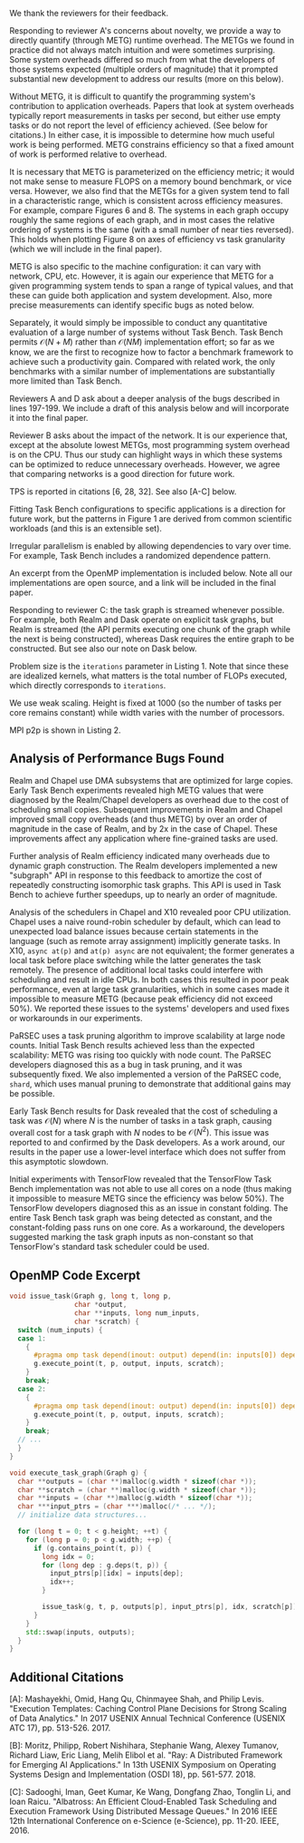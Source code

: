 We thank the reviewers for their feedback.

Responding to reviewer A's concerns about novelty, we provide a way to
directly quantify (through METG) runtime overhead. The METGs we found
in practice did not always match intuition and were sometimes
surprising. Some system overheads differed so much from what the
developers of those systems expected (multiple orders of magnitude)
that it prompted substantial new development to address our results
(more on this below).

Without METG, it is difficult to quantify the programming system's
contribution to application overheads. Papers that look at system
overheads typically report measurements in tasks per second, but
either use empty tasks or do not report the level of efficiency
achieved. (See below for citations.) In either case, it is impossible
to determine how much useful work is being performed. METG constrains
efficiency so that a fixed amount of work is performed relative to
overhead.

It is necessary that METG is parameterized on the efficiency metric;
it would not make sense to measure FLOPS on a memory bound benchmark,
or vice versa. However, we also find that the METGs for a given system
tend to fall in a characteristic range, which is consistent across
efficiency measures. For example, compare Figures 6 and 8. The systems
in each graph occupy roughly the same regions of each graph, and in
most cases the relative ordering of systems is the same (with a small
number of near ties reversed). This holds when plotting Figure 8 on
axes of efficiency vs task granularity (which we will include in the
final paper).

METG is also specific to the machine configuration: it can vary with
network, CPU, etc. However, it is again our experience that METG for a
given programming system tends to span a range of typical values, and
that these can guide both application and system development. Also,
more precise measurements can identify specific bugs as noted below.

Separately, it would simply be impossible to conduct any quantitative
evaluation of a large number of systems without Task Bench.  Task
Bench permits $\mathcal{O}(N+M)$ rather than $\mathcal{O}(NM)$
implementation effort; so far as we know, we are the first to
recognize how to factor a benchmark framework to achieve such a
productivity gain.  Compared with related work, the only benchmarks
with a similar number of implementations are substantially more
limited than Task Bench.

Reviewers A and D ask about a deeper analysis of the bugs described in
lines 197-199. We include a draft of this analysis below and will
incorporate it into the final paper.

Reviewer B asks about the impact of the network. It is our experience
that, except at the absolute lowest METGs, most programming system
overhead is on the CPU. Thus our study can highlight ways in which
these systems can be optimized to reduce unnecessary
overheads. However, we agree that comparing networks is a good
direction for future work.

TPS is reported in citations \[6, 28, 32]. See also \[A-C] below.

Fitting Task Bench configurations to specific applications is a
direction for future work, but the patterns in Figure 1 are derived
from common scientific workloads (and this is an extensible set).

Irregular parallelism is enabled by allowing dependencies to vary over
time. For example, Task Bench includes a randomized dependence
pattern.

An excerpt from the OpenMP implementation is included below. Note all
our implementations are open source, and a link will be included in
the final paper.

Responding to reviewer C: the task graph is streamed whenever
possible. For example, both Realm and Dask operate on explicit task
graphs, but Realm is streamed (the API permits executing one chunk of
the graph while the next is being constructed), whereas Dask requires
the entire graph to be constructed. But see also our note on Dask
below.

Problem size is the `iterations` parameter in Listing 1. Note that
since these are idealized kernels, what matters is the total number of
FLOPs executed, which directly corresponds to `iterations`.

We use weak scaling. Height is fixed at 1000 (so the number of tasks
per core remains constant) while width varies with the number of
processors.

MPI p2p is shown in Listing 2.

## Analysis of Performance Bugs Found

Realm and Chapel use DMA subsystems that are optimized for large
copies. Early Task Bench experiments revealed high METG values that
were diagnosed by the Realm/Chapel developers as overhead due to the
cost of scheduling small copies. Subsequent improvements in Realm and
Chapel improved small copy overheads (and thus METG) by over an order
of magnitude in the case of Realm, and by 2x in the case of
Chapel. These improvements affect any application where fine-grained
tasks are used.

Further analysis of Realm efficiency indicated many overheads due to
dynamic graph construction. The Realm developers implemented a new
"subgraph" API in response to this feedback to amortize the cost of
repeatedly constructing isomorphic task graphs. This API is used in
Task Bench to achieve further speedups, up to nearly an order of
magnitude.

Analysis of the schedulers in Chapel and X10 revealed poor CPU
utilization. Chapel uses a naive round-robin scheduler by default,
which can lead to unexpected load balance issues because certain
statements in the language (such as remote array assignment)
implicitly generate tasks. In X10, `async at(p)` and `at(p) async` are
not equivalent; the former generates a local task before place
switching while the latter generates the task remotely. The presence
of additional local tasks could interfere with scheduling and result
in idle CPUs. In both cases this resulted in poor peak performance,
even at large task granularities, which in some cases made it
impossible to measure METG (because peak efficiency did not exceed
50%). We reported these issues to the systems' developers and used
fixes or workarounds in our experiments.

PaRSEC uses a task pruning algorithm to improve scalability at large
node counts. Initial Task Bench results achieved less than the
expected scalability: METG was rising too quickly with node count.
The PaRSEC developers diagnosed this as a bug in task pruning, and it
was subsequently fixed. We also implemented a version of the PaRSEC
code, `shard`, which uses manual pruning to demonstrate that
additional gains may be possible.

Early Task Bench results for Dask revealed that the cost of scheduling
a task was $\mathcal{O}(N)$ where $N$ is the number of tasks in a task
graph, causing overall cost for a task graph with $N$ nodes to be
$\mathcal{O}(N^2)$. This issue was reported to and confirmed by the
Dask developers. As a work around, our results in the paper use a
lower-level interface which does not suffer from this asymptotic
slowdown.

Initial experiments with TensorFlow revealed that the TensorFlow Task
Bench implementation was not able to use all cores on a node (thus
making it impossible to measure METG since the efficiency was below
50%). The TensorFlow developers diagnosed this as an issue in
constant folding. The entire Task Bench task graph was being detected
as constant, and the constant-folding pass runs on one core. As a
workaround, the developers suggested marking the task graph inputs as
non-constant so that TensorFlow's standard task scheduler could be used.

## OpenMP Code Excerpt

```c++
void issue_task(Graph g, long t, long p,
                char *output,
                char **inputs, long num_inputs,
                char *scratch) {
  switch (num_inputs) {
  case 1:
    {
      #pragma omp task depend(inout: output) depend(in: inputs[0]) depend(inout: scratch)
      g.execute_point(t, p, output, inputs, scratch);
    }
    break;
  case 2:
    {
      #pragma omp task depend(inout: output) depend(in: inputs[0]) depend(in: inputs[1]) depend(inout: scratch)
      g.execute_point(t, p, output, inputs, scratch);
    }
    break;
  // ...
  }
}

void execute_task_graph(Graph g) {
  char **outputs = (char **)malloc(g.width * sizeof(char *));
  char **scratch = (char **)malloc(g.width * sizeof(char *));
  char **inputs = (char **)malloc(g.width * sizeof(char *));
  char ***input_ptrs = (char ***)malloc(/* ... */);
  // initialize data structures...

  for (long t = 0; t < g.height; ++t) {
    for (long p = 0; p < g.width; ++p) {
      if (g.contains_point(t, p)) {
        long idx = 0;
        for (long dep : g.deps(t, p)) {
          input_ptrs[p][idx] = inputs[dep];
          idx++;
        }

        issue_task(g, t, p, outputs[p], input_ptrs[p], idx, scratch[p]);
      }
    }
    std::swap(inputs, outputs);
  }
}
```

## Additional Citations

\[A]: Mashayekhi, Omid, Hang Qu, Chinmayee Shah, and Philip
Levis. "Execution Templates: Caching Control Plane Decisions for
Strong Scaling of Data Analytics." In 2017 USENIX Annual Technical
Conference (USENIX ATC 17), pp. 513-526. 2017.

\[B]: Moritz, Philipp, Robert Nishihara, Stephanie Wang, Alexey
Tumanov, Richard Liaw, Eric Liang, Melih Elibol et al. "Ray: A
Distributed Framework for Emerging AI Applications." In 13th USENIX
Symposium on Operating Systems Design and Implementation (OSDI 18),
pp. 561-577. 2018.

\[C]: Sadooghi, Iman, Geet Kumar, Ke Wang, Dongfang Zhao, Tonglin Li,
and Ioan Raicu. "Albatross: An Efficient Cloud-Enabled Task Scheduling
and Execution Framework Using Distributed Message Queues." In 2016
IEEE 12th International Conference on e-Science (e-Science),
pp. 11-20. IEEE, 2016.
